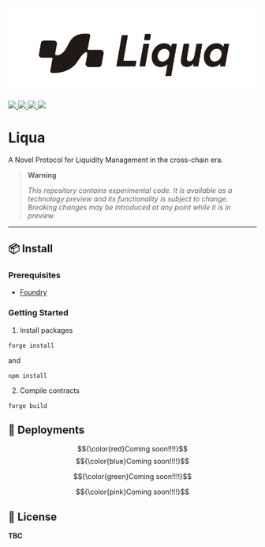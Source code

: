 ![liqua.png](./img/liqua.png)


<a href="https://www.liqua.io/">
   <img src='https://img.shields.io/github/languages/code-size/liquaprotocol/contracts'>
  </a>
  <a href="https://www.liqua.io/">
   <img src='https://img.shields.io/github/languages/top/liquaprotocol/contracts'>
  </a>
  <a href='https://www.liqua.io/'>
  <img src='https://img.shields.io/badge/website-liqua-green'>
   </a>
    <a href="https://twitter.com/liqua_protocol">
    <img src='https://img.shields.io/twitter/follow/liqua_protocol'>
  </a>

# Liqua

A Novel Protocol for Liquidity Management in the cross-chain era.

<!-- ### integrations -->

> **Warning**
>
> _This repository contains experimental code. It is available as a technology preview and its functionality is subject to change. Breaking changes may be introduced at any point while it is in preview._



---

## 📦 Install


###  Prerequisites

- [Foundry](https://book.getfoundry.sh/getting-started/installation)

### Getting Started

1. Install packages

```
forge install
```

and

```
npm install
```

2. Compile contracts

```
forge build
```

## 📃 Deployments

$${\color{red}Coming soon!!!!}$$
$${\color{blue}Coming soon!!!!}$$

$${\color{green}Coming soon!!!!}$$

$${\color{pink}Coming soon!!!!}$$

## 📜 License

**TBC**